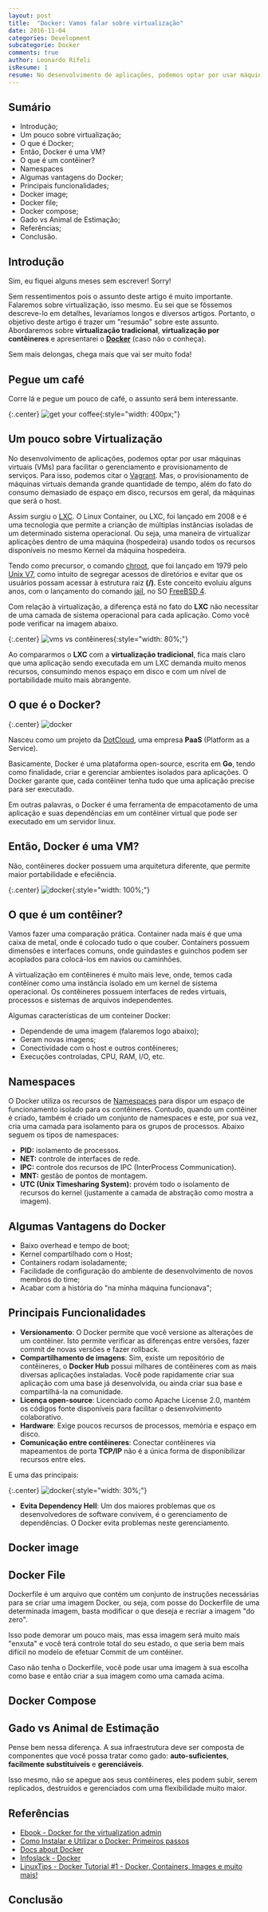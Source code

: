 ```yaml
---
layout: post
title:  "Docker: Vamos falar sobre virtualização"
date: 2016-11-04
categories: Development
subcategorie: Docker
comments: true
author: Leonardo Rifeli
isResume: 1
resume: No desenvolvimento de aplicações, podemos optar por usar máquinas virtuais (VMs) para facilitar o gerenciamento e provisionamento de serviços. Para isso, podemos citar o Vagrant. Mas, o provisionamento de máquinas virtuais demanda grande quantidade de tempo, além do fato do consumo demasiado de espaço em disco, recursos em geral, da máquinas que será o host.
---
```


## Sumário

- Introdução;
- Um pouco sobre virtualização;
- O que é Docker;
- Então, Docker é uma VM?
- O que é um contêiner?
- Namespaces
- Algumas vantagens do Docker;
- Principais funcionalidades;
- Docker image;
- Docker file;
- Docker compose;
- Gado vs Animal de Estimação;
- Referências;
- Conclusão.

## Introdução

Sim, eu fiquei alguns meses sem escrever! Sorry!

Sem ressentimentos pois o assunto deste artigo é muito importante. Falaremos sobre virtualização, isso mesmo. Eu sei que se fôssemos descreve-lo em detalhes, levaríamos longos e diversos artigos. Portanto, o objetivo deste artigo é trazer um "resumão" sobre este assunto. Abordaremos sobre **virtualização tradicional**, **virtualização por contêineres** e apresentarei o **[Docker](https://www.docker.com/)** (caso não o conheça).

Sem mais delongas, chega mais que vai ser muito foda!

## Pegue um café

Corre lá e pegue um pouco de café, o assunto será bem interessante.

{:.center}
![get your coffee](/img/posts/2016/11/03/get-coffee.gif){:style="width: 400px;"}

## Um pouco sobre Virtualização

No desenvolvimento de aplicações, podemos optar por usar máquinas virtuais (VMs) para facilitar o gerenciamento e provisionamento de serviços. Para isso, podemos citar o [Vagrant](https://www.vagrantup.com/). Mas, o provisionamento de máquinas virtuais demanda grande quantidade de tempo, além do fato do consumo demasiado de espaço em disco, recursos em geral, da máquinas que será o host.

Assim surgiu o [LXC](https://en.wikipedia.org/wiki/LXC). O Linux Container, ou LXC, foi lançado em 2008 e é uma tecnologia que permite a crianção de múltiplas instâncias isoladas de um determinado sistema operacional. Ou seja, uma maneira de virtualizar aplicações dentro de uma máquina (hospedeira) usando todos os recursos disponíveis no mesmo Kernel da máquina
hospedeira.

Tendo como precursor, o comando [chroot](https://en.wikipedia.org/wiki/Chroot), que foi lançado em 1979 pelo [Unix V7](https://en.wikipedia.org/wiki/Version_7_Unix), como intuito de segregar acessos de diretórios e evitar que os usuários possam acessar à estrutura raiz **(/)**. Este conceito evoluiu alguns anos, com o lançamento do comando [jail](https://www.freebsd.org/cgi/man.cgi?query=jail&sektion=8&manpath=freebsd-release-ports), no SO [FreeBSD 4](https://www.freebsd.org/releases/4.0R/announce.html).

Com relação à virtualização, a diferença está no fato do **LXC** não necessitar de uma camada de sistema operacional para cada aplicação. Como você pode verificar na imagem abaixo.

{:.center}
![vms vs contêineres](/img/posts/2016/11/03/container-structure.png){:style="width: 80%;"}

Ao compararmos o **LXC** com a **virtualização tradicional**, fica mais claro que uma aplicação sendo executada em um LXC demanda muito menos recursos, consumindo menos espaço em disco e com um nível de portabilidade muito mais abrangente.

## O que é o Docker?

{:.center}
![docker](/img/posts/2016/11/03/docker.png)

Nasceu como um projeto da [DotCloud](https://cloud.docker.com/), uma empresa **PaaS** (Platform as a Service).

Basicamente, Docker é uma plataforma open-source, escrita em **Go**, tendo como finalidade, criar e gerenciar ambientes isolados para aplicações. O Docker garante que, cada contêiner tenha tudo que uma aplicação precise para ser executado.

Em outras palavras, o Docker é uma ferramenta de empacotamento de uma aplicação e suas dependências em um contêiner virtual que pode ser executado em um servidor linux.

## Então, Docker é uma VM?

Não, contêineres docker possuem uma arquitetura diferente, que permite maior portabilidade e efeciência.

{:.center}
![docker](/img/posts/2016/11/03/docker-system.png){:style="width: 100%;"}

## O que é um contêiner?

Vamos fazer uma comparação prática. Container nada mais é que uma caixa de metal, onde é colocado tudo o que couber. Containers possuem dimensões e interfaces comuns, onde guindastes e guinchos podem ser acoplados para colocá-los em navios ou caminhões.

A virtualização em contêineres é muito mais leve, onde, temos cada contêiner como uma instância isolado em um kernel de sistema operacional. Os contêineres possuem interfaces de redes virtuais, processos e sistemas de arquivos independentes.

Algumas características de um conteiner Docker:

- Dependende de uma imagem (falaremos logo abaixo);
- Geram novas imagens;
- Conectividade com o host e outros contêineres;
- Execuções controladas, CPU, RAM, I/O, etc.

## Namespaces

O Docker utiliza os recursos de [Namespaces](https://en.wikipedia.org/wiki/Namespace) para dispor um espaço de funcionamento isolado para os contêineres. Contudo, quando um contêiner é criado, também é criado um conjunto de namespaces e este, por sua vez, cria uma camada para isolamento para os grupos de processos. Abaixo seguem os tipos de namespaces:

- **PID:** isolamento de processos.
- **NET:** controle de interfaces de rede.
- **IPC:** controle dos recursos de IPC (InterProcess Communication).
- **MNT:** gestão de pontos de montagem.
- **UTC (Unix Timesharing System):** provém todo o isolamento de recursos do kernel (justamente a camada de abstração como mostra a imagem).

## Algumas Vantagens do Docker

- Baixo overhead e tempo de boot;
- Kernel compartilhado com o Host;
- Containers rodam isoladamente;
- Facilidade de configuração do ambiente de desenvolvimento de novos membros do time;
- Acabar com a história do "na minha máquina funcionava";

## Principais Funcionalidades

- **Versionamento**: O Docker permite que você versione as alterações de um contêiner. Isto permite verificar as diferenças entre versões, fazer commit de novas versões e fazer rollback.
- **Compartilhamento de imagens**: Sim, existe um repositório de contêineres, o **Docker Hub** possui milhares de contêineres com as mais diversas aplicações instaladas. Você pode rapidamente criar sua aplicação com uma base já desenvolvida, ou ainda criar sua base e compartilhá-la na comunidade.
- **Licença open-source**: Licenciado como Apache License 2.0, mantém os códigos fonte disponíveis para facilitar o desenvolvimento colaborativo.
- **Hardware**: Exige poucos recursos de processos, memória e espaço em disco.
- **Comunicação entre contêineres**: Conectar contêineres via mapeamentos de porta **TCP/IP** não é a única forma de disponibilizar recursos entre eles.

E uma das principais:

{:.center}
![docker](/img/posts/2016/11/03/dependency-hell.png){:style="width: 30%;"}

- **Evita Dependency Hell**: Um dos maiores problemas que os desenvolvedores de software convivem, é o gerenciamento de dependências. O Docker evita problemas neste gerenciamento.

## Docker image

## Docker File

Dockerfile é um arquivo que contém um conjunto de instruções necessárias para se criar uma imagem Docker, ou seja, com posse do Dockerfile de uma determinada imagem, basta modificar o que deseja e recriar a imagem "do zero".

Isso pode demorar um pouco mais, mas essa imagem será muito mais "enxuta" e você terá controle total do seu estado, o que seria bem mais difícil no modelo de efetuar Commit de um contêiner.

Caso não tenha o Dockerfile, você pode usar uma imagem à sua escolha como base e então criar a sua imagem como uma camada acima.

## Docker Compose

## Gado vs Animal de Estimação

Pense bem nessa diferença. A sua infraestrutura deve ser composta de componentes que você possa tratar como gado: **auto-suficientes**, **facilmente substituíveis** e **gerenciáveis**.

Isso mesmo, não se apegue aos seus contêineres, eles podem subir, serem replicados, destruídos e gerenciados com uma flexibilidade muito maior.

## Referências

- [Ebook - Docker for the virtualization admin](https://goto.docker.com/rs/929-FJL-178/images/Docker-for-Virtualization-Admin-eBook.pdf)
- [Como Instalar e Utilizar o Docker: Primeiros passos](https://www.digitalocean.com/community/tutorials/como-instalar-e-utilizar-o-docker-primeiros-passos-pt)
- [Docs about Docker](https://docs.docker.com/)
- [Infoslack - Docker](https://infoslack.com/docker/)
- [LinuxTips - Docker Tutorial #1 - Docker, Containers, Images e muito mais!](https://www.youtube.com/watch?v=0cDj7citEjE)

## Conclusão
